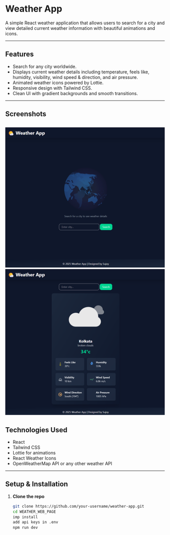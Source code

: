 # Weather App

A simple React weather application that allows users to search for a city and view detailed current weather information with beautiful animations and icons.

---

## Features

- Search for any city worldwide.
- Displays current weather details including temperature, feels like, humidity, visibility, wind speed & direction, and air pressure.
- Animated weather icons powered by Lottie.
- Responsive design with Tailwind CSS.
- Clean UI with gradient backgrounds and smooth transitions.

---

## Screenshots

![alt text](public/weather_page_1.png)
![alt text](public/weather_page_2.png)
---

## Technologies Used

- React
- Tailwind CSS
- Lottie for animations
- React Weather Icons
- OpenWeatherMap API or any other weather API

---

## Setup & Installation

1. **Clone the repo**

   ```bash
   git clone https://github.com/your-username/weather-app.git
   cd WEATHER_WEB_PAGE
   imp install
   add api keys in .env
   npm run dev

